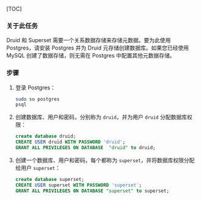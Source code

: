 [TOC]

### 关于此任务

Druid 和 Superset 需要一个关系数据存储来存储元数据。要为此使用 Postgres，请安装 Postgres 并为 Druid 元存储创建数据库。如果您已经使用 MySQL 创建了数据存储，则无需在 Postgres 中配置其他元数据存储。

### 步骤

1. 登录 Postgres：

    ```bash
    sudo su postgres
    psql
    ```

2. 创建数据库、用户和密码，分别称为 `druid`，并为用户 `druid` 分配数据库权限：

    ```sql
    create database druid;
    CREATE USER druid WITH PASSWORD 'druid';
    GRANT ALL PRIVILEGES ON DATABASE  "druid" to druid;
    ```

3. 创建一个数据库、用户和密码，每个都称为 `superset`，并将数据库权限分配给用户 `superset`：

    ```sql
    create database superset;
    CREATE USER superset WITH PASSWORD 'superset';
    GRANT ALL PRIVILEGES ON DATABASE "superset" to superset;
    ```
